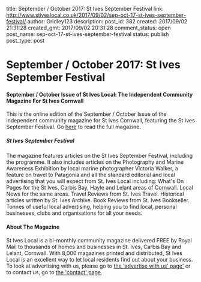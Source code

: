 title: September / October 2017:  St Ives September Festival
link: http://www.stiveslocal.co.uk/2017/09/02/sep-oct-17-st-ives-september-festival/
author: Gridley123
description: 
post_id: 382
created: 2017/09/02 21:31:28
created_gmt: 2017/09/02 20:31:28
comment_status: open
post_name: sep-oct-17-st-ives-september-festival
status: publish
post_type: post

# September / October 2017:  St Ives September Festival

####  September / October Issue of St Ives Local: The Independent Community Magazine For St Ives Cornwall 

This is the online edition of the September / October Issue of the independent community magazine for St Ives Cornwall, featuring the St Ives September Festival. Go [here](https://issuu.com/gridley123/docs/st.ives_sept17_final) to read the full magazine. 

#####  St Ives September Festival 

The magazine features articles on the St Ives September Festival, including the programme. It also includes articles on the Photography and Marine Awareness Exhibition by local marine photographer Victoria Walker, a feature on travel to Patagonia and all the standard editorial and local advertising that you will expect from St. Ives Local including: What's On Pages for the St Ives, Carbis Bay, Hayle and Lelant areas of Cornwall. Local News for the same areas. Travel Reviews from St. Ives Travel. Historical articles written by St. Ives Archive. Book Reviews from St. Ives Bookseller. Tonnes of useful local advertising, helping you to find local, personal businesses, clubs and organisations for all your needs. 

#### About The Magazine

St Ives Local is a bi-monthly community magazine delivered FREE by Royal Mail to thousands of homes and businesses in St. Ives, Carbis Bay and Lelant, Cornwall. With 8,000 magazines printed and distributed, St Ives Local is an excellent way to let local residents find out about your business. To look at advertising with us, please go to [the 'advertise with us' page'](/advertise-with-us/) or to contact us, go to [the 'contact' page](http://www.stiveslocal.co.uk/contact/).